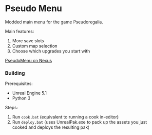 # Pseudo Menu

Modded main menu for the game Pseudoregalia.

Main features:

1. More save slots
1. Custom map selection
1. Choose which upgrades you start with

[PseudoMenu on Nexus](https://www.nexusmods.com/pseudoregalia/mods/36)

### Building

Prerequisites:

- Unreal Engine 5.1
- Python 3

Steps:

1. Run `cook.bat` (equivalent to running a cook in-editor)
1. Run `deploy.bat` (uses UnrealPak.exe to pack up the assets you just cooked and deploys the resulting pak)
